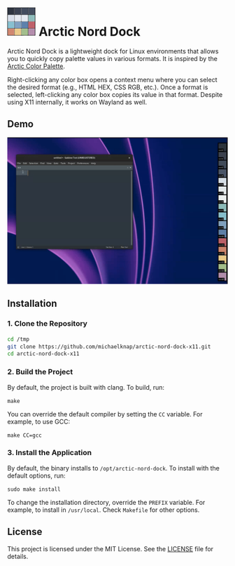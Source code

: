 # ![Icon](screenshots/icon-32x32.svg) Arctic Nord Dock

Arctic Nord Dock is a lightweight dock for Linux environments that allows you to quickly copy palette values in various formats. It is inspired by the [Arctic Color Palette](https://www.nordtheme.com/).

Right-clicking any color box opens a context menu where you can select the desired format (e.g., HTML HEX, CSS RGB, etc.). Once a format is selected, left-clicking any color box copies its value in that format. Despite using X11 internally, it works on Wayland as well.

## Demo

![Demo](screenshots/demo.gif)

## Installation

### 1. Clone the Repository

```bash
cd /tmp
git clone https://github.com/michaelknap/arctic-nord-dock-x11.git
cd arctic-nord-dock-x11
```
### 2. Build the Project

By default, the project is built with clang. To build, run:
```
make
```
You can override the default compiler by setting the `CC` variable. For example, to use GCC:
```
make CC=gcc
```
### 3. Install the Application

By default, the binary installs to `/opt/arctic-nord-dock`. To install with the default options, run:
```
sudo make install
```
To change the installation directory, override the `PREFIX` variable. For example, to install in `/usr/local`.
Check `Makefile` for other options.

## License
This project is licensed under the MIT License. See the [LICENSE](LICENSE) file for details.
